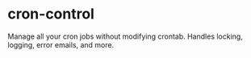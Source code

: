 # cron-control
Manage all your cron jobs without modifying crontab. Handles locking, logging, error emails, and more.
